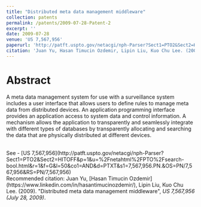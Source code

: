 ```yaml
---
title: "Distributed meta data management middleware"
collection: patents
permalink: /patents/2009-07-28-Patent-2
excerpt: ''
date: 2009-07-28
venue: 'US 7,567,956'
paperurl: 'http://patft.uspto.gov/netacgi/nph-Parser?Sect1=PTO2&Sect2=HITOFF&p=1&u=%2Fnetahtml%2FPTO%2Fsearch-bool.html&r=1&f=G&l=50&co1=AND&d=PTXT&s1=7,567,956.PN.&OS=PN/7,567,956&RS=PN/7,567,956'
citation: 'Juan Yu, Hasan Timucin Ozdemir, Lipin Liu, Kuo Chu Lee. (2009). &quot;Distributed meta data management middleware&quot;, <i>US 7,567,956 (July 28, 2009)</i>.'
---
```


Abstract
========
A meta data management system for use with a surveillance system includes a user interface that allows users to define rules to manage meta data from distributed devices. 
An application programming interface provides an application access to system data and control information. 
A mechanism allows the application to transparently and seamlessly integrate with different types of databases by transparently allocating and searching the data that are physically distributed at different devices.

<br>
See
- [US 7,567,956](http://patft.uspto.gov/netacgi/nph-Parser?Sect1=PTO2&Sect2=HITOFF&p=1&u=%2Fnetahtml%2FPTO%2Fsearch-bool.html&r=1&f=G&l=50&co1=AND&d=PTXT&s1=7,567,956.PN.&OS=PN/7,567,956&RS=PN/7,567,956)

<br>
Recommended citation: Juan Yu, [Hasan Timucin Ozdemir](https://www.linkedin.com/in/hasantimucinozdemir/), Lipin Liu, Kuo Chu Lee. (2009). "Distributed meta data management middleware", <i>US 7,567,956 (July 28, 2009)</i>. 
